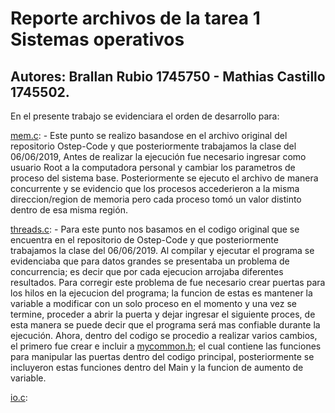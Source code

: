 # Reporte archivos de la tarea 1 Sistemas operativos

## Autores: Brallan Rubio 1745750 - Mathias Castillo 1745502.

En el presente trabajo se evidenciara el orden de desarrollo para:


[mem.c](mem.c): - Este punto se realizo basandose en el archivo original del repositorio Ostep-Code y que posteriormente trabajamos la clase del 06/06/2019, Antes de realizar la ejecución fue necesario ingresar como usuario Root a la computadora personal y cambiar los parametros de proceso del sistema base. Posteriormente se ejecuto el archivo de manera concurrente y se evidencio que los procesos accederieron a la misma direccion/region de memoria pero cada proceso tomó un valor distinto dentro de esa misma región. 




[threads.c](threads.c): - Para este punto nos basamos en el codigo original que se encuentra en el repositorio de Ostep-Code y que posteriormente trabajamos la clase del 06/06/2019. Al compilar y ejecutar el programa se evidenciaba que para datos grandes se presentaba un problema de concurrencia; es decir que por cada ejecucion arrojaba diferentes resultados. Para corregir este problema de fue necesario crear puertas para los hilos en la ejecucion del programa; la funcion de estas es mantener la variable a modificar con un solo proceso en el momento y una vez se termine, proceder a abrir la puerta y dejar ingresar el siguiente proces, de esta manera se puede decir que el programa será mas confiable durante la ejecución. Ahora, dentro del codigo se procedio a realizar varios cambios, el primero fue crear e incluir a [mycommon.h](mycommon.h); el cual contiene las funciones para manipular las puertas dentro del codigo principal, posteriormente se incluyeron estas funciones dentro del Main y la funcion de aumento de variable.  




[io.c](io.c):

